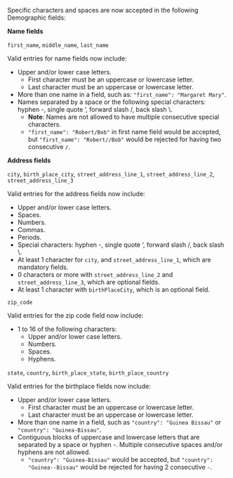 Specific characters and spaces are now accepted in the following Demographic fields:

**Name fields**

`first_name`, `middle_name`, `last_name`

Valid entries for name fields now include:
* Upper and/or lower case letters.
  * First character must be an uppercase or lowercase letter.
  * Last character must be an uppercase or lowercase letter.
* More than one name in a field, such as: `"first_name": "Margaret Mary"`.
* Names separated by a space or the following special characters: hyphen -, single quote ‘, forward slash /, back slash \\. 
  * **Note**: Names are not allowed to have multiple consecutive special characters.
  * `"first_name": "Robert/Bob"` in first name field would be accepted, but `"first_name": "Robert//Bob"` would be rejected for having two consecutive `/`.
    
**Address fields**

`city`, `birth_place_city`, `street_address_line_1`, `street_address_line_2`, `street_address_line_3`

Valid entries for the address fields now include:
* Upper and/or lower case letters.
* Spaces.
* Numbers.
* Commas.
* Periods.
* Special characters: hyphen -, single quote ‘, forward slash /, back slash \\.
* At least 1 character for `city`, and `street_address_line_1`, which are mandatory fields.
* 0 characters or more with `street_address_line_2` and `street_address_line_3`, which are optional fields.
* At least 1 character with `birthPlaceCity`, which is an optional field.

`zip_code`

Valid entries for the zip code field now include:
* 1 to 16 of the following characters:
  * Upper and/or lower case letters.
  * Numbers.
  * Spaces.
  * Hyphens.

`state`, `country`, `birth_place_state`, `birth_place_country`

Valid entries for the birthplace fields now include:
* Upper and/or lower case letters.
  * First character must be an uppercase or lowercase letter.
  * Last character must be an uppercase or lowercase letter.
* More than one name in a field, such as `"country": "Guinea Bissau"` or `"country": "Guinea-Bissau"`.
* Contiguous blocks of uppercase and lowercase letters that are separated by a space or hyphen -. Multiple consecutive spaces and/or hyphens are not allowed.
    * `"country": "Guinea-Bissau"` would be accepted, but `"country": "Guinea--Bissau"` would be rejected for having 2 consecutive `-`.

